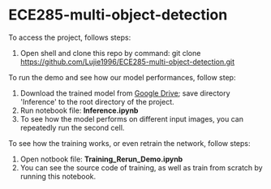 # ECE285-multi-object-detection

To access the project, follows steps:
1. Open shell and clone this repo by command: git clone https://github.com/Lujie1996/ECE285-multi-object-detection.git

To run the demo and see how our model performances, follow step:
1. Download the trained model from [Google Drive](https://drive.google.com/drive/folders/1GNsQ7J75ltqwihA1OtRsHJE5T9Yoxv42?usp=sharing); save directory 'Inference' to the root directory of the project.
2. Run notebook file: **Inference.ipynb**
3. To see how the model performs on different input images, you can repeatedly run the second cell.

To see how the training works, or even retrain the network, follow steps:
1. Open notbook file: **Training_Rerun_Demo.ipynb**
2. You can see the source code of training, as well as train from scratch by running this notebook.
